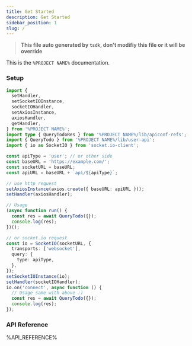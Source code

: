 ```yaml
---
title: Get Started
description: Get Started
sidebar_position: 1
slug: /
---
```


> **This file auto generated by `tsdk`, don't modifiy this file or it will be override**

This is the `%PROJECT NAME%` documentation.

### Setup

```ts
import {
  setHandler,
  setSocketIOInstance,
  socketIOHandler,
  setAxiosInstance,
  axiosHandler,
  getHandler,
} from '%PROJECT NAME%';
import type { QueryTodoRes } from '%PROJECT NAME%/lib/apiconf-refs';
import { QueryTodo } from '%PROJECT NAME%/lib/user-api';
import { io as SocketIO } from 'socket.io-client';

const apiType = 'user'; // or other side
const baseURL = 'https://example.com/';
const socketURL = baseURL;
const apiURL = baseURL + `api/${apiType}`;

// use http request
setAxiosInstance(axios.create({ baseURL: apiURL }));
setHandler(axiosHandler);

// Usage
(async function run() {
  const res = await QueryTodo({});
  console.log(res);
})();

// or socket.io request
const io = SocketIO(socketURL, {
  transports: ['websocket'],
  query: {
    type: apiType,
  },
});
setSocketIOInstance(io);
setHandler(socketIOHandler);
io.on('connect', async function () {
  // Usage same with above :)
  const res = await QueryTodo({});
  console.log(res);
});
```

### API Reference

%API_REFERENCE%

